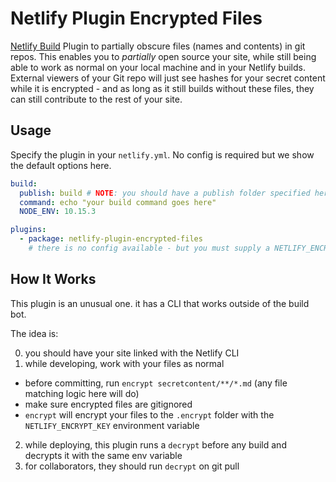# Netlify Plugin Encrypted Files

[Netlify Build](https://github.com/netlify/build) Plugin to partially obscure files (names and contents) in git repos. This enables you to *partially* open source your site, while still being able to work as normal on your local machine and in your Netlify builds. External viewers of your Git repo will just see hashes for your secret content while it is encrypted - and as long as it still builds without these files, they can still contribute to the rest of your site.

## Usage

Specify the plugin in your `netlify.yml`. No config is required but we show the default options here.

```yml
build:
  publish: build # NOTE: you should have a publish folder specified here for this to work
  command: echo "your build command goes here"
  NODE_ENV: 10.15.3

plugins:
  - package: netlify-plugin-encrypted-files
    # there is no config available - but you must supply a NETLIFY_ENCRYPT_KEY env variable
```

## How It Works

This plugin is an unusual one. it has a CLI that works outside of the build bot.

The idea is:

0. you should have your site linked with the Netlify CLI
1. while developing, work with your files as normal

- before committing, run `encrypt secretcontent/**/*.md` (any file matching logic here will do)
- make sure encrypted files are gitignored
- `encrypt` will encrypt your files to the `.encrypt` folder with the `NETLIFY_ENCRYPT_KEY` environment variable

2. while deploying, this plugin runs a `decrypt` before any build and decrypts it with the same env variable
3. for collaborators, they should run `decrypt` on git pull
